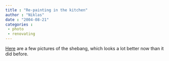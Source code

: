 ```yaml
---
title : "Re-painting in the kitchen"
author : "Niklas"
date : "2004-08-21"
categories : 
 - photo
 - renovating
---
```


[Here](https://niklasblog.com/bilder/2004-08-21) are a few pictures of the shebang, which looks a lot better now than it did before.
